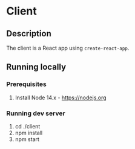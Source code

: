 # Client

## Description

The client is a React app using `create-react-app`.

## Running locally

### Prerequisites
1. Install Node 14.x - https://nodejs.org

### Running dev server
1. cd ./client
1. npm install
1. npm start